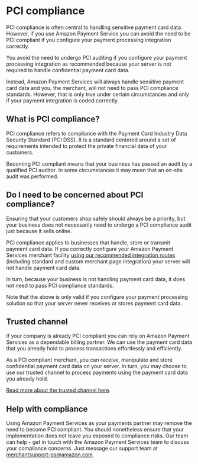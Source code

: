 PCI compliance
==============

PCI compliance is often central to handling sensitive payment card data.
However, if you use Amazon Payment Service you can avoid the need to be
PCI compliant if you configure your payment processing integration
correctly.

You avoid the need to undergo PCI auditing if you configure your payment
processing integration as recommended because your server is not
required to handle confidential payment card data.

Instead, Amazon Payment Services will always handle sensitive payment
card data and you, the merchant, will not need to pass PCI compliance
standards. However, that is only true under certain circumstances and
only if your payment integration is coded correctly.

What is PCI compliance?
-----------------------

PCI compliance refers to compliance with the Payment Card Industry Data
Security Standard (PCI DSS). It is a standard centered around a set of
requirements intended to protect the private financial data of your
customers.

Becoming PCI compliant means that your business has passed an audit by a
qualified PCI auditor. In some circumstances it may mean that an on-site
audit was performed.

Do I need to be concerned about PCI compliance?
-----------------------------------------------

Ensuring that your customers shop safely should always be a priority,
but your business does not necessarily need to undergo a PCI compliance
audit just because it sells online.

PCI compliance applies to businesses that handle, store or transmit
payment card data. If you correctly configure your Amazon Payment
Services merchant facility [using our recommended integration
routes](20.md) (including standard and custom merchant page
integration) your server will not handle payment card data.

In turn, because your business is not handling payment card data, it
does not need to pass PCI compliance standards.

Note that the above is only valid if you configure your payment
processing solution so that your server never receives or stores payment
card data.

Trusted channel
---------------

If your company is already PCI compliant you can rely on Amazon Payment
Services as a dependable billing partner. We can use the payment card
data that you already hold to process transactions effortlessly and
efficiently.

As a PCI compliant merchant, you can receive, manipulate and store
confidential payment card data on your server. In turn, you may choose
to use our trusted channel to process payments using the payment card
data you already hold.

[Read more about the trusted channel here](37.md).

Help with compliance
--------------------

Using Amazon Payment Services as your payments partner may remove the
need to become PCI compliant. You should nonetheless ensure that your
implementation does not leave you exposed to compliance risks. Our team
can help - get in touch with the Amazon Payment Services team to discuss
your compliance concerns. Just message our support team at
<merchantsupport-ps@amazon.com>.
